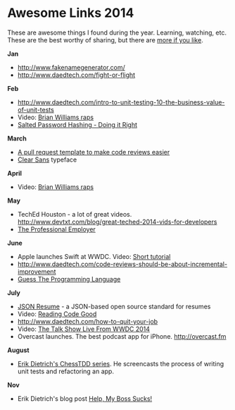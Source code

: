 <!--{Title:"Great Stuff From 2014",PublishedOn:"20-Dec-2014 05:00",Intro:"All the great articles I found and reshared throughout 2014 that deserve another look at year's end. Developer related and some funny."}-->
Awesome Links 2014
============

These are awesome things I found during the year. Learning, watching, etc. These are the best worthy of sharing, but there are [more if you like](https://twitter.com/Philoushka/favorites).

**Jan**

- http://www.fakenamegenerator.com/
- http://www.daedtech.com/fight-or-flight

**Feb**

- http://www.daedtech.com/intro-to-unit-testing-10-the-business-value-of-unit-tests
- Video: [Brian Williams raps](https://www.youtube.com/watch?v=-YCeIgt7hMs)
- [Salted Password Hashing - Doing it Right](https://crackstation.net/hashing-security.htm)

**March**

- [A pull request template to make code reviews easier](http://quickleft.com/blog/pull-request-templates-make-code-review-easier?utm_content=bufferc3d4b)
- [Clear Sans](https://01.org/clear-sans) typeface

**April**
- Video: [Brian Williams raps](https://www.youtube.com/watch?v=jidziKYG9jk)

**May**

- TechEd Houston - a lot of great videos. http://www.devtxt.com/blog/great-teched-2014-vids-for-developers
- [The Professional Employer](http://blog.markrendle.net/2012/08/23/the-professional-employer/)

**June**

- Apple launches Swift at WWDC. Video: [Short tutorial](https://www.youtube.com/watch?v=w_0QPVG2pQk)
- http://www.daedtech.com/code-reviews-should-be-about-incremental-improvement
- [Guess The Programming Language](http://tutorialzine.com/2014/06/guess-the-programming-language/)

**July**

- [JSON Resume](http://jsonresume.org) - a JSON-based open source standard for resumes  
- Video: [Reading Code Good](https://www.youtube.com/watch?v=mW_xKGUKLpk)
- http://www.daedtech.com/how-to-quit-your-job
- Video: [The Talk Show Live From WWDC 2014](http://vimeo.com/101856655)
- Overcast launches. The best podcast app for iPhone. http://overcast.fm

**August**

- [Erik Dietrich's ChessTDD series](http://www.daedtech.com/tag/chesstdd). He screencasts the process of writing unit tests and refactoring an app.

**Nov**

- Erik Dietrich's blog post [Help, My Boss Sucks!](http://www.daedtech.com/help-my-boss-sucks)
